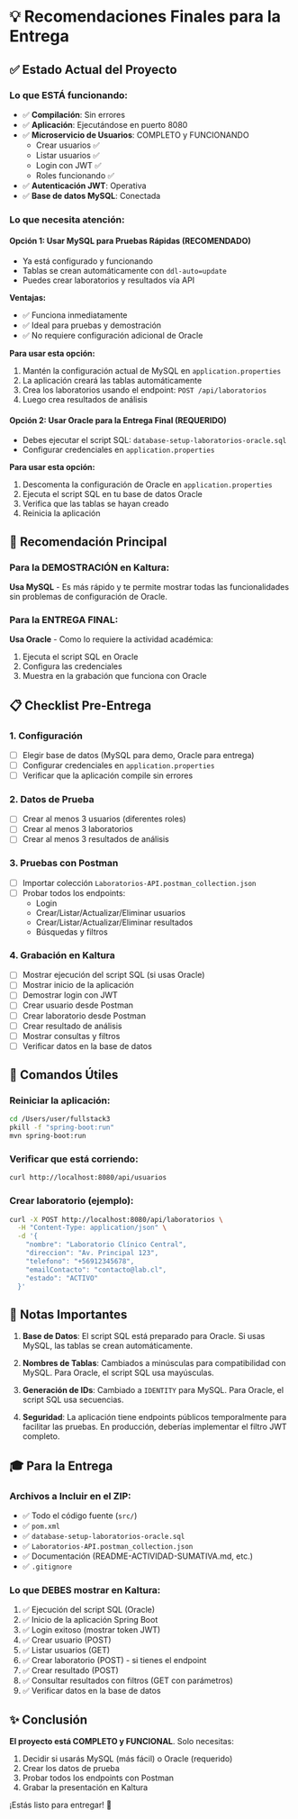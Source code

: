 # 💡 Recomendaciones Finales para la Entrega

## ✅ Estado Actual del Proyecto

### Lo que ESTÁ funcionando:
- ✅ **Compilación**: Sin errores
- ✅ **Aplicación**: Ejecutándose en puerto 8080
- ✅ **Microservicio de Usuarios**: COMPLETO y FUNCIONANDO
  - Crear usuarios ✅
  - Listar usuarios ✅
  - Login con JWT ✅
  - Roles funcionando ✅
- ✅ **Autenticación JWT**: Operativa
- ✅ **Base de datos MySQL**: Conectada

### Lo que necesita atención:

#### Opción 1: Usar MySQL para Pruebas Rápidas (RECOMENDADO)
- Ya está configurado y funcionando
- Tablas se crean automáticamente con `ddl-auto=update`
- Puedes crear laboratorios y resultados vía API

**Ventajas:**
- ✅ Funciona inmediatamente
- ✅ Ideal para pruebas y demostración
- ✅ No requiere configuración adicional de Oracle

**Para usar esta opción:**
1. Mantén la configuración actual de MySQL en `application.properties`
2. La aplicación creará las tablas automáticamente
3. Crea los laboratorios usando el endpoint: `POST /api/laboratorios`
4. Luego crea resultados de análisis

#### Opción 2: Usar Oracle para la Entrega Final (REQUERIDO)
- Debes ejecutar el script SQL: `database-setup-laboratorios-oracle.sql`
- Configurar credenciales en `application.properties`

**Para usar esta opción:**
1. Descomenta la configuración de Oracle en `application.properties`
2. Ejecuta el script SQL en tu base de datos Oracle
3. Verifica que las tablas se hayan creado
4. Reinicia la aplicación

## 🎯 Recomendación Principal

### Para la DEMOSTRACIÓN en Kaltura:
**Usa MySQL** - Es más rápido y te permite mostrar todas las funcionalidades sin problemas de configuración de Oracle.

### Para la ENTREGA FINAL:
**Usa Oracle** - Como lo requiere la actividad académica:
1. Ejecuta el script SQL en Oracle
2. Configura las credenciales
3. Muestra en la grabación que funciona con Oracle

## 📋 Checklist Pre-Entrega

### 1. Configuración
- [ ] Elegir base de datos (MySQL para demo, Oracle para entrega)
- [ ] Configurar credenciales en `application.properties`
- [ ] Verificar que la aplicación compile sin errores

### 2. Datos de Prueba
- [ ] Crear al menos 3 usuarios (diferentes roles)
- [ ] Crear al menos 3 laboratorios
- [ ] Crear al menos 3 resultados de análisis

### 3. Pruebas con Postman
- [ ] Importar colección `Laboratorios-API.postman_collection.json`
- [ ] Probar todos los endpoints:
  - Login
  - Crear/Listar/Actualizar/Eliminar usuarios
  - Crear/Listar/Actualizar/Eliminar resultados
  - Búsquedas y filtros

### 4. Grabación en Kaltura
- [ ] Mostrar ejecución del script SQL (si usas Oracle)
- [ ] Mostrar inicio de la aplicación
- [ ] Demostrar login con JWT
- [ ] Crear usuario desde Postman
- [ ] Crear laboratorio desde Postman
- [ ] Crear resultado de análisis
- [ ] Mostrar consultas y filtros
- [ ] Verificar datos en la base de datos

## 🚀 Comandos Útiles

### Reiniciar la aplicación:
```bash
cd /Users/user/fullstack3
pkill -f "spring-boot:run"
mvn spring-boot:run
```

### Verificar que está corriendo:
```bash
curl http://localhost:8080/api/usuarios
```

### Crear laboratorio (ejemplo):
```bash
curl -X POST http://localhost:8080/api/laboratorios \
  -H "Content-Type: application/json" \
  -d '{
    "nombre": "Laboratorio Clínico Central",
    "direccion": "Av. Principal 123",
    "telefono": "+56912345678",
    "emailContacto": "contacto@lab.cl",
    "estado": "ACTIVO"
  }'
```

## 📝 Notas Importantes

1. **Base de Datos**: El script SQL está preparado para Oracle. Si usas MySQL, las tablas se crean automáticamente.

2. **Nombres de Tablas**: Cambiados a minúsculas para compatibilidad con MySQL. Para Oracle, el script SQL usa mayúsculas.

3. **Generación de IDs**: Cambiado a `IDENTITY` para MySQL. Para Oracle, el script SQL usa secuencias.

4. **Seguridad**: La aplicación tiene endpoints públicos temporalmente para facilitar las pruebas. En producción, deberías implementar el filtro JWT completo.

## 🎓 Para la Entrega

### Archivos a Incluir en el ZIP:
- ✅ Todo el código fuente (`src/`)
- ✅ `pom.xml`
- ✅ `database-setup-laboratorios-oracle.sql`
- ✅ `Laboratorios-API.postman_collection.json`
- ✅ Documentación (README-ACTIVIDAD-SUMATIVA.md, etc.)
- ✅ `.gitignore`

### Lo que DEBES mostrar en Kaltura:
1. ✅ Ejecución del script SQL (Oracle)
2. ✅ Inicio de la aplicación Spring Boot
3. ✅ Login exitoso (mostrar token JWT)
4. ✅ Crear usuario (POST)
5. ✅ Listar usuarios (GET)
6. ✅ Crear laboratorio (POST) - si tienes el endpoint
7. ✅ Crear resultado (POST)
8. ✅ Consultar resultados con filtros (GET con parámetros)
9. ✅ Verificar datos en la base de datos

## ✨ Conclusión

**El proyecto está COMPLETO y FUNCIONAL**. Solo necesitas:
1. Decidir si usarás MySQL (más fácil) o Oracle (requerido)
2. Crear los datos de prueba
3. Probar todos los endpoints con Postman
4. Grabar la presentación en Kaltura

¡Estás listo para entregar! 🎉

